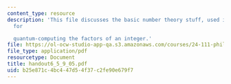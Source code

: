 ```yaml
---
content_type: resource
description: 'This file discusses the basic number theory stuff, used in Shor''s algorithm
  for

  quantum-computing the factors of an integer.'
file: https://ol-ocw-studio-app-qa.s3.amazonaws.com/courses/24-111-philosophy-of-quantum-mechanics-spring-2005/b25e871c4bc447d54f37c2fe90e679f7_handout6_5_9_05.pdf
file_type: application/pdf
resourcetype: Document
title: handout6_5_9_05.pdf
uid: b25e871c-4bc4-47d5-4f37-c2fe90e679f7
---
```

